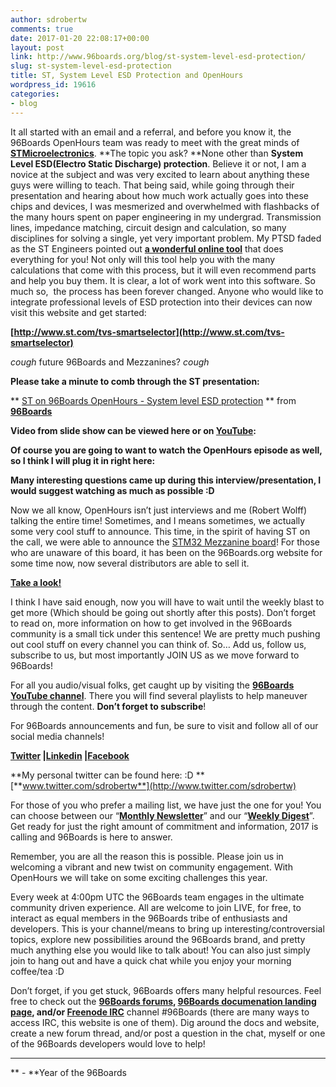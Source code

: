 ```yaml
---
author: sdrobertw
comments: true
date: 2017-01-20 22:08:17+00:00
layout: post
link: http://www.96boards.org/blog/st-system-level-esd-protection/
slug: st-system-level-esd-protection
title: ST, System Level ESD Protection and OpenHours
wordpress_id: 19616
categories:
- blog
---
```


It all started with an email and a referral, and before you know it, the 96Boards OpenHours team was ready to meet with the great minds of **[STMicroelectronics](http://www.st.com)**. **The topic you ask? **None other than **System Level ESD(Electro Static Discharge) protection**. Believe it or not, I am a novice at the subject and was very excited to learn about anything these guys were willing to teach. That being said, while going through their presentation and hearing about how much work actually goes into these chips and devices, I was mesmerized and overwhelmed with flashbacks of the many hours spent on paper engineering in my undergrad. Transmission lines, impedance matching, circuit design and calculation, so many disciplines for solving a single, yet very important problem. My PTSD faded as the ST Engineers pointed out **[a wonderful online tool](http://www.st.com/tvs-smartselector)** that does everything for you! Not only will this tool help you with the many calculations that come with this process, but it will even recommend parts and help you buy them. It is clear, a lot of work went into this software. So much so,  the process has been forever changed. Anyone who would like to integrate professional levels of ESD protection into their devices can now visit this website and get started:

**[http://www.st.com/tvs-smartselector](http://www.st.com/tvs-smartselector)**

*cough* future 96Boards and Mezzanines? *cough*

**Please take a minute to comb through the ST presentation:**




** [ST on 96Boards OpenHours - System level ESD protection](//www.slideshare.net/96Boards/st-esd-system-level-96boards-openhours-wo-video) ** from **[96Boards](//www.slideshare.net/96Boards)**


**Video from slide show can be viewed here or on [YouTube](https://youtu.be/g2NmZ7-E2jU):**



**Of course you are going to want to watch the OpenHours episode as well, so I think I will plug it in right here:**



**Many interesting questions came up during this interview/presentation, I would suggest watching as much as possible :D**

Now we all know, OpenHours isn’t just interviews and me (Robert Wolff) talking the entire time! Sometimes, and I means sometimes, we actually some very cool stuff to announce. This time, in the spirit of having ST on the call, we were able to announce the [STM32 Mezzanine board](http://www.96boards.org/product/stm32sensor/)! For those who are unaware of this board, it has been on the 96Boards.org website for some time now, now several distributors are able to sell it.

**[Take a look!](http://www.96boards.org/product/stm32sensor/)**

I think I have said enough, now you will have to wait until the weekly blast to get more (Which should be going out shortly after this posts). Don’t forget to read on, more information on how to get involved in the 96Boards community is a small tick under this sentence! We are pretty much pushing out cool stuff on every channel you can think of. So… Add us, follow us, subscribe to us, but most importantly JOIN US as we move forward to 96Boards!

For all you audio/visual folks, get caught up by visiting the **[96Boards YouTube channel](https://www.youtube.com/c/96boards?sub_confirmation=1)**. There you will find several playlists to help maneuver through the content. **Don’t forget to subscribe**!

For 96Boards announcements and fun, be sure to visit and follow all of our social media channels!

**[Twitter](https://twitter.com/96Boards) &#124;[Linkedin](https://www.linkedin.com/company/6637095?trk=tyah&trkInfo=clickedVertical%3Ashowcase%2CclickedEntityId%3A6637095%2Cidx%3A1-1-1%2CtarId%3A1483603913878%2Ctas%3A96boards) &#124;[Facebook](https://www.facebook.com/96Boards/)**

**My personal twitter can be found here: :D **[**www.twitter.com/sdrobertw**](http://www.twitter.com/sdrobertw)

For those of you who prefer a mailing list, we have just the one for you! You can choose between our “**[Monthly Newsletter](http://www.96boards.org/newsletter/)**” and our “**[Weekly Digest](http://www.96boards.org/newsletter/digest/)**”. Get ready for just the right amount of commitment and information, 2017 is calling and 96Boards is here to answer.



Remember, you are all the reason this is possible. Please join us in welcoming a vibrant and new twist on community engagement. With OpenHours we will take on some exciting challenges this year. 



Every week at 4:00pm UTC the 96Boards team engages in the ultimate community driven experience. All are welcome to join LIVE, for free, to interact as equal members in the 96Boards tribe of enthusiasts and developers. This is your channel/means to bring up interesting/controversial topics, explore new possibilities around the 96Boards brand, and pretty much anything else you would like to talk about! You can also just simply join to hang out and have a quick chat while you enjoy your morning coffee/tea :D



Don’t forget, if you get stuck, 96Boards offers many helpful resources. Feel free to check out the **[96Boards forums](http://www.96boards.org/forums/), [96Boards documenation landing page](https://github.com/96boards/documentation/), and/or [Freenode IRC](http://webchat.freenode.net/?channels=%2396boards)** channel #96Boards (there are many ways to access IRC, this website is one of them). Dig around the docs and website, create a new forum thread, and/or post a question in the chat, myself or one of the 96Boards developers would love to help!



---



** - **Year of the 96Boards
